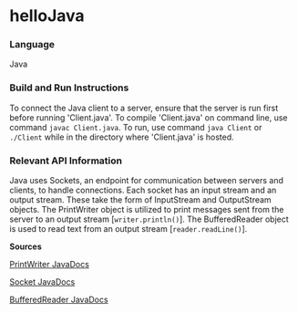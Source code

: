 # helloJava 

### Language

Java

### Build and Run Instructions 

To connect the Java client to a server, ensure that the server is run first before running 'Client.java'. To compile 'Client.java' on command line, use command `javac Client.java`. To run, use command `java Client` or `./Client` while in the directory where 'Client.java' is hosted.   



### Relevant API Information

Java uses Sockets, an endpoint for communication between servers and clients, to handle connections. Each socket has an input stream and an output stream. These take the form of InputStream and OutputStream objects. The PrintWriter object is utilized to print messages sent from the server to an output stream [`writer.println()`]. The BufferedReader object is used to read text from an output stream [`reader.readLine()`]. 




**Sources**

[PrintWriter JavaDocs](https://docs.oracle.com/javase/7/docs/api/java/io/PrintWriter.html)

[Socket JavaDocs](https://docs.oracle.com/javase/7/docs/api/java/net/Socket.html)

[BufferedReader JavaDocs](https://docs.oracle.com/en/java/javase/11/docs/api/java.base/java/io/BufferedReader.html) 



